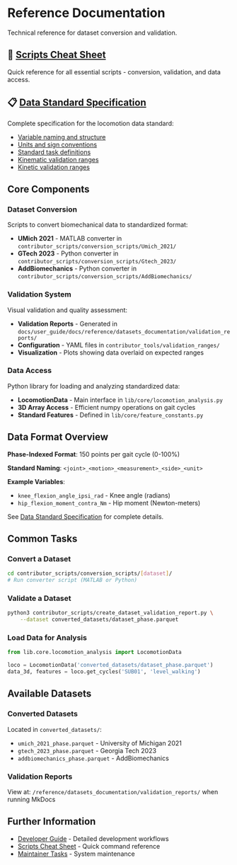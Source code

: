 # Reference Documentation

Technical reference for dataset conversion and validation.

## 🚀 [Scripts Cheat Sheet](scripts_cheatsheet.md)
Quick reference for all essential scripts - conversion, validation, and data access.

## 📋 [Data Standard Specification](standard_spec/standard_spec.md)
Complete specification for the locomotion data standard:
- [Variable naming and structure](standard_spec/standard_spec.md)
- [Units and sign conventions](standard_spec/units_and_conventions.md)
- [Standard task definitions](standard_spec/task_definitions.md)
- [Kinematic validation ranges](standard_spec/validation_expectations_kinematic.md)
- [Kinetic validation ranges](standard_spec/validation_expectations_kinetic.md)

## Core Components

### Dataset Conversion
Scripts to convert biomechanical data to standardized format:
- **UMich 2021** - MATLAB converter in `contributor_scripts/conversion_scripts/Umich_2021/`
- **GTech 2023** - Python converter in `contributor_scripts/conversion_scripts/Gtech_2023/`
- **AddBiomechanics** - Python converter in `contributor_scripts/conversion_scripts/AddBiomechanics/`

### Validation System
Visual validation and quality assessment:
- **Validation Reports** - Generated in `docs/user_guide/docs/reference/datasets_documentation/validation_reports/`
- **Configuration** - YAML files in `contributor_tools/validation_ranges/`
- **Visualization** - Plots showing data overlaid on expected ranges

### Data Access
Python library for loading and analyzing standardized data:
- **LocomotionData** - Main interface in `lib/core/locomotion_analysis.py`
- **3D Array Access** - Efficient numpy operations on gait cycles
- **Standard Features** - Defined in `lib/core/feature_constants.py`

## Data Format Overview

**Phase-Indexed Format**: 150 points per gait cycle (0-100%)

**Standard Naming**: `<joint>_<motion>_<measurement>_<side>_<unit>`

**Example Variables**:
- `knee_flexion_angle_ipsi_rad` - Knee angle (radians)
- `hip_flexion_moment_contra_Nm` - Hip moment (Newton-meters)

See [Data Standard Specification](standard_spec/standard_spec.md) for complete details.

## Common Tasks

### Convert a Dataset
```bash
cd contributor_scripts/conversion_scripts/[dataset]/
# Run converter script (MATLAB or Python)
```

### Validate a Dataset
```bash
python3 contributor_scripts/create_dataset_validation_report.py \
    --dataset converted_datasets/dataset_phase.parquet
```

### Load Data for Analysis
```python
from lib.core.locomotion_analysis import LocomotionData

loco = LocomotionData('converted_datasets/dataset_phase.parquet')
data_3d, features = loco.get_cycles('SUB01', 'level_walking')
```

## Available Datasets

### Converted Datasets
Located in `converted_datasets/`:
- `umich_2021_phase.parquet` - University of Michigan 2021
- `gtech_2023_phase.parquet` - Georgia Tech 2023
- `addbiomechanics_phase.parquet` - AddBiomechanics

### Validation Reports
View at: `/reference/datasets_documentation/validation_reports/` when running MkDocs

## Further Information

- [Developer Guide](../developer/README.md) - Detailed development workflows
- [Scripts Cheat Sheet](scripts_cheatsheet.md) - Quick command reference
- [Maintainer Tasks](../maintainers/tasks.md) - System maintenance
